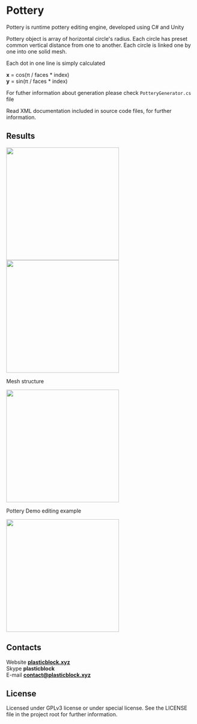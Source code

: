 # Pottery

Pottery is runtime pottery editing engine, developed using C# and Unity

Pottery object is array of horizontal circle's radius. Each circle has preset common vertical distance from one to another. Each circle is linked one by one into one solid mesh.

Each dot in one line is simply calculated

**x** = cos(π / faces * index)
<br>**y** = sin(π / faces * index)

For futher information about generation please check `PotteryGenerator.cs` file

Read XML documentation included in source code files, for further information.

## Results
<p>
<img src="http://plasticblock.xyz/projects/pottery/example.png" height=300>
<img src="http://plasticblock.xyz/projects/pottery/objectsExample.png" height=300>
</p>

Mesh structure
<p>
<img src="http://plasticblock.xyz/projects/pottery/meshStructure.png" height=300>
</p>

Pottery Demo editing example
<p>
<img src="http://plasticblock.xyz/projects/pottery/editingSample.gif" height=300>
</p>

## Contacts
Website **<a href="http://plasticblock.xyz/">plasticblock.xyz</a>**
<br>Skype **plasticblock**
<br>E-mail **<a href="mailto: contact@plasticblock.xyz">contact@plasticblock.xyz</a>**

## License
Licensed under GPLv3 license or under special license.
See the LICENSE file in the project root for further information.
